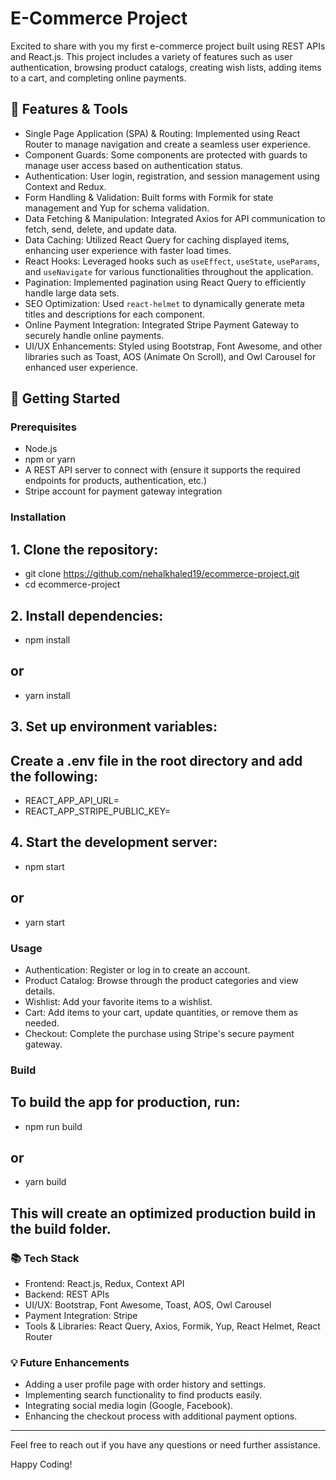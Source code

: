 # E-Commerce Project

Excited to share with you my first e-commerce project built using REST APIs and React.js. This project includes a variety of features such as user authentication, browsing product catalogs, creating wish lists, adding items to a cart, and completing online payments.

## 🔗 Features & Tools

- Single Page Application (SPA) & Routing: Implemented using React Router to manage navigation and create a seamless user experience.
- Component Guards: Some components are protected with guards to manage user access based on authentication status.
- Authentication: User login, registration, and session management using Context and Redux.
- Form Handling & Validation: Built forms with Formik for state management and Yup for schema validation.
- Data Fetching & Manipulation: Integrated Axios for API communication to fetch, send, delete, and update data.
- Data Caching: Utilized React Query for caching displayed items, enhancing user experience with faster load times.
- React Hooks: Leveraged hooks such as `useEffect`, `useState`, `useParams`, and `useNavigate` for various functionalities throughout the application.
- Pagination: Implemented pagination using React Query to efficiently handle large data sets.
- SEO Optimization: Used `react-helmet` to dynamically generate meta titles and descriptions for each component.
- Online Payment Integration: Integrated Stripe Payment Gateway to securely handle online payments.
- UI/UX Enhancements: Styled using Bootstrap, Font Awesome, and other libraries such as Toast, AOS (Animate On Scroll), and Owl Carousel for enhanced user experience.

## 🚀 Getting Started

### Prerequisites

- Node.js
- npm or yarn
- A REST API server to connect with (ensure it supports the required endpoints for products, authentication, etc.)
- Stripe account for payment gateway integration

### Installation

## 1. Clone the repository:
- git clone https://github.com/nehalkhaled19/ecommerce-project.git
- cd ecommerce-project

## 2. Install dependencies:
- npm install
## or
- yarn install

## 3. Set up environment variables:
## Create a .env file in the root directory and add the following:
- REACT_APP_API_URL=<Your API URL>
- REACT_APP_STRIPE_PUBLIC_KEY=<Your Stripe Public Key>

## 4. Start the development server:
- npm start
## or
- yarn start

### Usage

-  Authentication: Register or log in to create an account.
-  Product Catalog: Browse through the product categories and view details.
-  Wishlist: Add your favorite items to a wishlist.
-  Cart: Add items to your cart, update quantities, or remove them as needed.
-  Checkout: Complete the purchase using Stripe's secure payment gateway.

### Build

## To build the app for production, run:
- npm run build
## or
- yarn build

## This will create an optimized production build in the build folder.

### 📚 Tech Stack

-  Frontend: React.js, Redux, Context API
-  Backend: REST APIs
-  UI/UX: Bootstrap, Font Awesome, Toast, AOS, Owl Carousel
-  Payment Integration: Stripe
-  Tools & Libraries: React Query, Axios, Formik, Yup, React Helmet, React Router

### 💡 Future Enhancements

-  Adding a user profile page with order history and settings.
-  Implementing search functionality to find products easily.
-  Integrating social media login (Google, Facebook).
-  Enhancing the checkout process with additional payment options.


---

Feel free to reach out if you have any questions or need further assistance.

Happy Coding!
